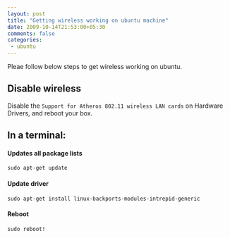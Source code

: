 ```yaml
---
layout: post
title: "Getting wireless working on ubuntu machine"
date: 2009-10-14T21:53:00+05:30
comments: false
categories:
 - ubuntu
---
```

Pleae follow below steps to get wireless working on ubuntu.

## Disable wireless
Disable the `Support for Atheros 802.11 wireless LAN cards` on Hardware Drivers, and reboot your box.

## In a terminal:

#### Updates all package lists
```
sudo apt-get update
```
#### Update driver
```
sudo apt-get install linux-backports-modules-intrepid-generic
```
#### Reboot
```
sudo reboot!
```
